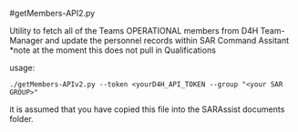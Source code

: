 #getMembers-API2.py

Utility to fetch all of the Teams OPERATIONAL members from D4H Team-Manager  and update the personnel records within SAR Command Assitant
*note at the moment this does not pull in Qualifications

usage:
```
./getMembers-APIv2.py --token <yourD4H_API_TOKEN --group "<your SAR GROUP>" 
```

it is assumed that you have copied this file into the SARAssist documents folder. 
